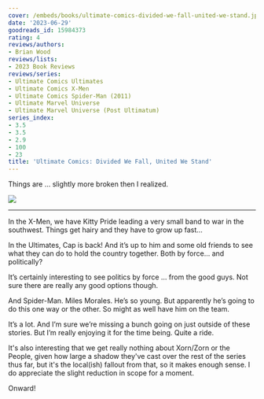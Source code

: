 ```yaml
---
cover: /embeds/books/ultimate-comics-divided-we-fall-united-we-stand.jpg
date: '2023-06-29'
goodreads_id: 15984373
rating: 4
reviews/authors:
- Brian Wood
reviews/lists:
- 2023 Book Reviews
reviews/series:
- Ultimate Comics Ultimates
- Ultimate Comics X-Men
- Ultimate Comics Spider-Man (2011)
- Ultimate Marvel Universe
- Ultimate Marvel Universe (Post Ultimatum)
series_index:
- 3.5
- 3.5
- 2.9
- 100
- 23
title: 'Ultimate Comics: Divided We Fall, United We Stand'
---
```

Things are … slightly more broken then I realized. 

![](/embeds/books/attachments/divided-we-fall-textbundle-47887c.png)

<!--more-->

---

In the X-Men, we have Kitty Pride leading a very small band to war in the southwest. Things get hairy and they have to grow up fast…

In the Ultimates, Cap is back! And it’s up to him and some old friends to see what they can do to hold the country together. Both by force… and politically?

It’s certainly interesting to see politics by force … from the good guys. Not sure there are really any good options though. 

And Spider-Man. Miles Morales. He’s so young. But apparently he’s going to do this one way or the other. So might as well have him on the team. 

It’s a lot. And I’m sure we’re missing a bunch going on just outside of these stories. But I’m really enjoying it for the time being. Quite a ride. 

It's also interesting that we get really nothing about Xorn/Zorn or the People, given how large a shadow they've cast over the rest of the series thus far, but it's the local(ish) fallout from that, so it makes enough sense. I do appreciate the slight reduction in scope for a moment. 

Onward!
